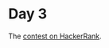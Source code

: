 # Day 3

The [contest on HackerRank](https://www.hackerrank.com/contests/inzva-algorithm-competition-league-3-contest-3/).
